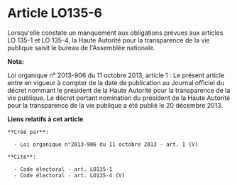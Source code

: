 # Article LO135-6

Lorsqu'elle constate un manquement aux obligations prévues aux articles LO 135-1 et LO 135-4, la Haute Autorité pour la
transparence de la vie publique saisit le bureau de l'Assemblée nationale.

**Nota:**

Loi organique n° 2013-906 du 11 octobre 2013, article 1 : Le présent article entre en vigueur à compter de la date de
publication au Journal officiel du décret nommant le président de la Haute Autorité pour la transparence de la vie publique.
Le décret portant nomination du président de la Haute Autorité pour la  transparence de la vie publique a été publié le 20
décembre 2013.

**Liens relatifs à cet article**

	**Créé par**:

	  - Loi organique n°2013-906 du 11 octobre 2013 - art. 1 (V)

	**Cite**:

	  - Code électoral - art. LO135-1
	  - Code électoral - art. LO135-4 (V)
